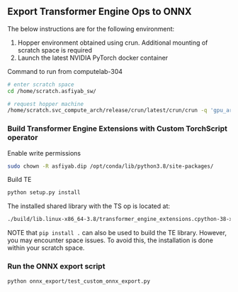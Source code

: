 ## Export Transformer Engine Ops to ONNX

The below instructions are for the following environment:
1. Hopper environment obtained using crun. Additional mounting of scratch space is required
2. Launch the latest NVIDIA PyTorch docker container

Command to run from computelab-304 
```bash
# enter scratch space
cd /home/scratch.asfiyab_sw/

# request hopper machine
/home/scratch.svc_compute_arch/release/crun/latest/crun/crun -q 'gpu_arch=Hopper' -i -img nvcr.io/nvidia/pytorch:22.09-py3 --args="-v $PWD:/scratch_space" -t 04:00:00
```

### Build Transformer Engine Extensions with Custom TorchScript operator

Enable write permissions

```bash
sudo chown -R asfiyab.dip /opt/conda/lib/python3.8/site-packages/
```

Build TE
```bash
python setup.py install
```

The installed shared library with the TS op is located at: 
```bash
./build/lib.linux-x86_64-3.8/transformer_engine_extensions.cpython-38-x86_64-linux-gnu.so
```

NOTE that `pip install .` can also be used to build the TE library. However, you may encounter space issues. To avoid this, the installation is done within your scratch space. 

### Run the ONNX export script

```bash
python onnx_export/test_custom_onnx_export.py
```